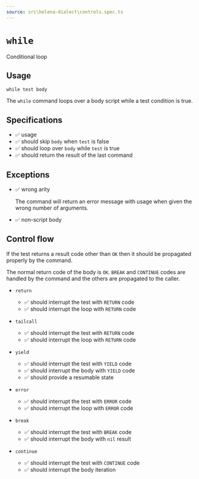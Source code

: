 ```yaml
---
source: src\helena-dialect\controls.spec.ts
---
```

# <a id="while"></a>`while`

Conditional loop

## Usage

```lna
while test body
```

The `while` command loops over a body script while a test condition is
true.


## <a id="while-specifications"></a>Specifications

- ✅ usage
- ✅ should skip `body` when `test` is false
- ✅ should loop over `body` while `test` is true
- ✅ should return the result of the last command

## <a id="while-exceptions"></a>Exceptions

- ✅ wrong arity

  The command will return an error message with usage when given the
  wrong number of arguments.

- ✅ non-script body

## <a id="while-control-flow"></a>Control flow

If the test returns a result code other than `OK` then it should be
propagated properly by the command.

The normal return code of the body is `OK`. `BREAK` and `CONTINUE`
codes are handled by the command and the others are propagated to the
caller.


- `return`

  - ✅ should interrupt the test with `RETURN` code
  - ✅ should interrupt the loop with `RETURN` code

- `tailcall`

  - ✅ should interrupt the test with `RETURN` code
  - ✅ should interrupt the loop with `RETURN` code

- `yield`

  - ✅ should interrupt the test with `YIELD` code
  - ✅ should interrupt the body with `YIELD` code
  - ✅ should provide a resumable state

- `error`

  - ✅ should interrupt the test with `ERROR` code
  - ✅ should interrupt the loop with `ERROR` code

- `break`

  - ✅ should interrupt the test with `BREAK` code
  - ✅ should interrupt the body with `nil` result

- `continue`

  - ✅ should interrupt the test with `CONTINUE` code
  - ✅ should interrupt the body iteration

